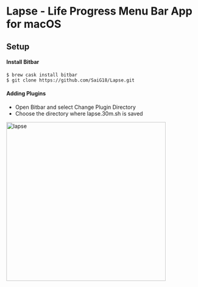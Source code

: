 # Lapse - Life Progress Menu Bar App for macOS

## Setup

#### Install Bitbar
    $ brew cask install bitbar
    $ git clone https://github.com/SaiG18/Lapse.git

#### Adding Plugins
- Open Bitbar and select Change Plugin Directory
- Choose the directory where lapse.30m.sh is saved



<img width="418" alt="lapse" src="https://user-images.githubusercontent.com/9091157/53530475-f3801c00-3abd-11e9-8179-8c35317b6929.png">

